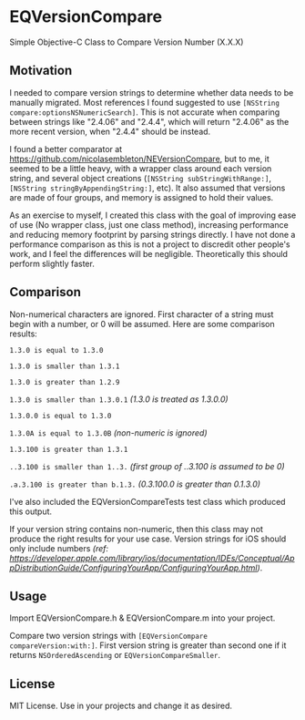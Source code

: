 EQVersionCompare
================

Simple Objective-C Class to Compare Version Number (X.X.X)

Motivation
----------

I needed to compare version strings to determine whether data needs to be manually migrated. Most references I found suggested to use `[NSString compare:optionsNSNumericSearch]`. This is not accurate when comparing between strings like "2.4.06" and "2.4.4", which will return "2.4.06" as the more recent version, when "2.4.4" should be instead.

I found a better comparator at https://github.com/nicolasembleton/NEVersionCompare, but to me, it seemed to be a little heavy, with a wrapper class around each version string, and several object creations (`[NSString subStringWithRange:]`, `[NSString stringByAppendingString:]`, etc). It also assumed that versions are made of four groups, and memory is assigned to hold their values.

As an exercise to myself, I created this class with the goal of improving ease of use (No wrapper class, just one class method), increasing performance and reducing memory footprint by parsing strings directly. I have not done a performance comparison as this is not a project to discredit other people's work, and I feel the differences will be negligible. Theoretically this should perform slightly faster.

Comparison
----------

Non-numerical characters are ignored. First character of a string must begin with a number, or 0 will be assumed. Here are some comparison results:

`1.3.0 is equal to 1.3.0`

`1.3.0 is smaller than 1.3.1`

`1.3.0 is greater than 1.2.9`

`1.3.0 is smaller than 1.3.0.1` *(1.3.0 is treated as 1.3.0.0)*

`1.3.0.0 is equal to 1.3.0`

`1.3.0A is equal to 1.3.0B` *(non-numeric is ignored)*

`1.3.100 is greater than 1.3.1`

`..3.100 is smaller than 1..3.` *(first group of ..3.100 is assumed to be 0)*

`.a.3.100 is greater than b.1.3.` *(0.3.100.0 is greater than 0.1.3.0)*

I've also included the EQVersionCompareTests test class which produced this output.

If your version string contains non-numeric, then this class may not produce the right results for your use case. Version strings for iOS should only include numbers *(ref: https://developer.apple.com/library/ios/documentation/IDEs/Conceptual/AppDistributionGuide/ConfiguringYourApp/ConfiguringYourApp.html)*.

Usage
-----

Import EQVersionCompare.h & EQVersionCompare.m into your project.

Compare two version strings with `[EQVersionCompare compareVersion:with:]`. First version string is greater than second one if it returns `NSOrderedAscending` or `EQVersionCompareSmaller`.

License
-------

MIT License. Use in your projects and change it as desired.
